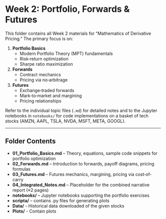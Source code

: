 # Week 2: Portfolio, Forwards & Futures

This folder contains all Week 2 materials for “Mathematics of Derivative Pricing.” The primary focus is on:

1. **Portfolio Basics**  
   - Modern Portfolio Theory (MPT) fundamentals  
   - Risk‐return optimization  
   - Sharpe ratio maximization  
2. **Forwards**  
   - Contract mechanics  
   - Pricing via no‐arbitrage  
3. **Futures**  
   - Exchange‐traded forwards  
   - Mark‐to‐market and margining  
   - Pricing relationships

Refer to the individual topic files (`.md`) for detailed notes and to the Jupyter notebooks in `notebooks/` for code implementations on a basket of tech stocks (AMZN, AAPL, TSLA, NVDA, MSFT, META, GOOGL).

<!--Once all concepts are covered, consolidate them into the **[Integrated Weekly Report](./04_Integrated_Notes.md)**.-->

---

## Folder Contents

- **01_Portfolio_Basics.md** – Theory, equations, sample code snippets for portfolio optimization  
- **02_Forwards.md** – Introduction to forwards, payoff diagrams, pricing formulas  
- **03_Futures.md** – Futures mechanics, margining, pricing via cost‐of‐carry  
- **04_Integrated_Notes.md** – Placeholder for the combined narrative report (≈2 pages)  
- **notebooks/** – Jupyter notebooks supporting the portfolio exercises  
- **scripta/** – contains .py files for generating plots
- **Data/** - Historical data downloaded of the given stocks
- **Plots/** - Contain plots
